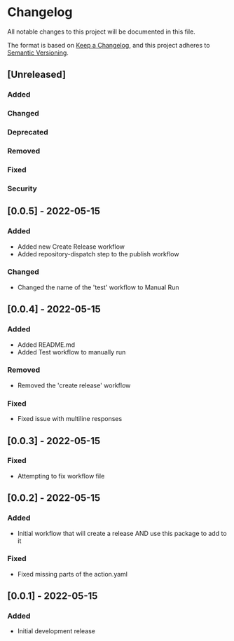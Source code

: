 # Changelog
All notable changes to this project will be documented in this file.

The format is based on [Keep a Changelog](https://keepachangelog.com/en/1.0.0/),
and this project adheres to [Semantic Versioning](https://semver.org/spec/v2.0.0.html).

## [Unreleased]
### Added
### Changed
### Deprecated
### Removed
### Fixed
### Security

## [0.0.5] - 2022-05-15
### Added
- Added new Create Release workflow
- Added repository-dispatch step to the publish workflow
### Changed
- Changed the name of the 'test' workflow to Manual Run

## [0.0.4] - 2022-05-15
### Added
- Added README.md
- Added Test workflow to manually run
### Removed
- Removed the 'create release' workflow
### Fixed
- Fixed issue with multiline responses

## [0.0.3] - 2022-05-15
### Fixed
- Attempting to fix workflow file

## [0.0.2] - 2022-05-15
### Added
- Initial workflow that will create a release AND use this package to add to it
### Fixed
- Fixed missing parts of the action.yaml

## [0.0.1] - 2022-05-15
### Added
- Initial development release